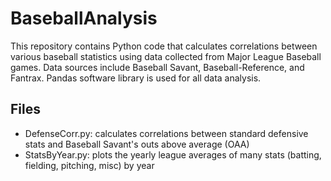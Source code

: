# BaseballAnalysis
This repository contains Python code that calculates correlations between various baseball statistics using data collected from Major League Baseball games. Data sources include Baseball Savant, Baseball-Reference, and Fantrax. Pandas software library is used for all data analysis.

## Files
- DefenseCorr.py: calculates correlations between standard defensive stats and Baseball Savant's outs above average (OAA)
- StatsByYear.py: plots the yearly league averages of many stats (batting, fielding, pitching, misc) by year